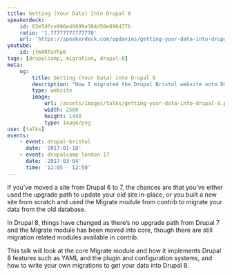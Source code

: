 ```yaml
---
title: Getting (Your Data) Into Drupal 8
speakerdeck:
    id: 63e5dfce996e46699e304d50e896477b
    ratio: '1.77777777777778'
    url: 'https://speakerdeck.com/opdavies/getting-your-data-into-drupal-8-drupal-bristol'
youtube:
    id: jtmARTuYhp8
tags: [drupalcamp, migration, drupal-8]
meta:
    og:
        title: Getting (Your Data) into Drupal 8
        description: "How I migrated the Drupal Bristol website onto Drupal 8."
        type: website
        image:
            url: /assets/images/talks/getting-your-data-into-drupal-8.png
            width: 2560
            height: 1440
            type: image/png
use: [talks]
events:
    - event: drupal-bristol
      date: '2017-01-18'
    - event: drupalcamp-london-17
      date: '2017-03-04'
      time: '12:05 - 12:50'
---
```

If you’ve moved a site from Drupal 6 to 7, the chances are that you’ve either used the upgrade path to update your old site in-place, or you built a new site from scratch and used the Migrate module from contrib to migrate your data from the old database.

In Drupal 8, things have changed as there’s no upgrade path from Drupal 7 and the Migrate module has been moved into core, though there are still migration related modules available in contrib.

This talk will look at the core Migrate module and how it implements Drupal 8 features such as YAML and the plugin and configuration systems, and how to write your own migrations to get your data into Drupal 8.
